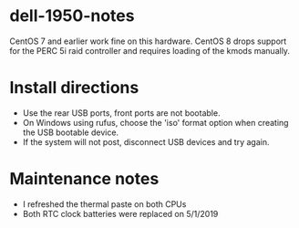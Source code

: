 # dell-1950-notes

CentOS 7 and earlier work fine on this hardware. CentOS 8 drops support for the PERC 5i raid controller and requires loading of the kmods manually.

# Install directions
* Use the rear USB ports, front ports are not bootable. 
* On Windows using rufus, choose the 'iso' format option when creating the USB bootable device.
* If the system will not post, disconnect USB devices and try again.

# Maintenance notes
* I refreshed the thermal paste on both CPUs
* Both RTC clock batteries were replaced on 5/1/2019
